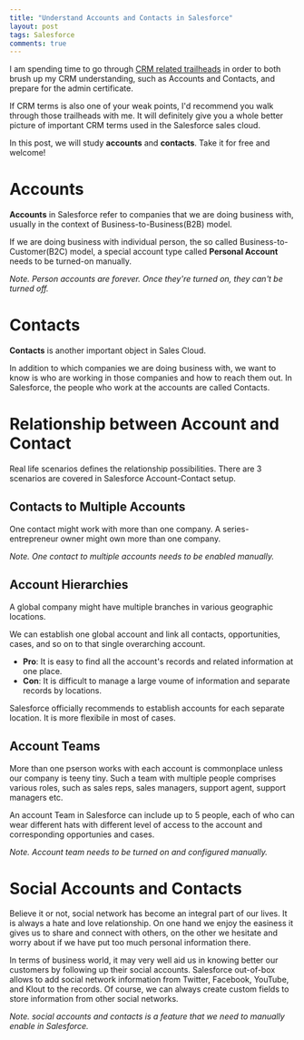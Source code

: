 ```yaml
---
title: "Understand Accounts and Contacts in Salesforce"
layout: post
tags: Salesforce
comments: true
---
```


I am spending time to go through [CRM related trailheads](https://trailhead.salesforce.com/trails/getting_started_crm_basics?trailmix_creator_id=00550000006yDdKAAU&trailmix_id=prepare-for-your-salesforce-administrator-credential) in order to both brush up my CRM understanding, such as Accounts and Contacts, and prepare for the admin certificate.

If CRM terms is also one of your weak points, I'd recommend you walk through those trailheads with me. It will definitely give you a whole better picture of important CRM terms used in the Salesforce sales cloud.

In this post, we will study **accounts** and **contacts**. Take it for free and welcome!

# Accounts

**Accounts** in Salesforce refer to companies that we are doing business with, usually in the context of Business-to-Business(B2B) model.

If we are doing business with individual person, the so called Business-to-Customer(B2C) model, a special account type called **Personal Account** needs to be turned-on manually.

*Note. Person accounts are forever. Once they're turned on, they can't be turned off.*

# Contacts

**Contacts** is another important object in Sales Cloud.

In addition to which companies we are doing business with, we want to know is who are working in those companies and how to reach them out. In Salesforce, the people who work at the accounts are called Contacts.

# Relationship between Account and Contact

Real life scenarios defines the relationship possibilities. There are 3 scenarios are covered in Salesforce Account-Contact setup.

## Contacts to Multiple Accounts

One contact might work with more than one company. A series-entrepreneur owner might own more than one company.

*Note. One contact to multiple accounts needs to be enabled manually.*

## Account Hierarchies

A global company might have multiple branches in various geographic locations.

We can establish one global account and link all contacts, opportunities, cases, and so on to that single overarching account. 

- **Pro**: It is easy to find all the account's records and related information at one place.
- **Con**: It is difficult to manage a large voume of information and separate records by locations.

Salesforce officially recommends to establish accounts for each separate location. It is more flexibile in most of cases.

## Account Teams

More than one pserson works with each account is commonplace unless our company is teeny tiny. Such a team with multiple people comprises various roles, such as sales reps, sales managers, support agent, support managers etc.

An account Team in Salesforce can include up to 5 people, each of who can wear different hats with different level of access to the account and corresponding opportunies and cases.

*Note. Account team needs to be turned on and configured manually.*

# Social Accounts and Contacts

Believe it or not, social network has become an integral part of our lives. It is always a hate and love relationship. On one hand we enjoy the easiness it gives us to share and connect with others, on the other we hesitate and worry about if we have put too much personal information there.

In terms of business world, it may very well aid us in knowing better our customers by following up their social accounts. Salesforce out-of-box allows to add social network information from Twitter, Facebook, YouTube, and Klout to the records. Of course, we can always create custom fields to store information from other social networks.

*Note. social accounts and contacts is a feature that we need to manually enable in Salesforce.*